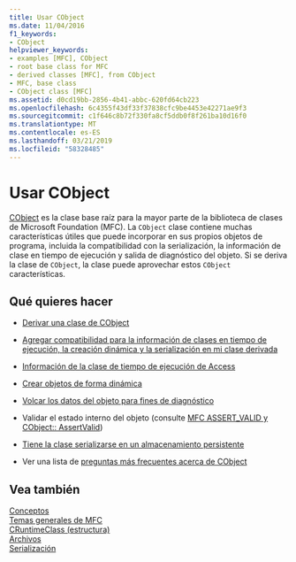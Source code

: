 ```yaml
---
title: Usar CObject
ms.date: 11/04/2016
f1_keywords:
- CObject
helpviewer_keywords:
- examples [MFC], CObject
- root base class for MFC
- derived classes [MFC], from CObject
- MFC, base class
- CObject class [MFC]
ms.assetid: d0cd19bb-2856-4b41-abbc-620fd64cb223
ms.openlocfilehash: 6c4355f43df33f37838cfc9be4453e42271ae9f3
ms.sourcegitcommit: c1f646c8b72f330fa8cf5ddb0f8f261ba10d16f0
ms.translationtype: MT
ms.contentlocale: es-ES
ms.lasthandoff: 03/21/2019
ms.locfileid: "58328485"
---
```

# <a name="using-cobject"></a>Usar CObject

[CObject](../mfc/reference/cobject-class.md) es la clase base raíz para la mayor parte de la biblioteca de clases de Microsoft Foundation (MFC). La `CObject` clase contiene muchas características útiles que puede incorporar en sus propios objetos de programa, incluida la compatibilidad con la serialización, la información de clase en tiempo de ejecución y salida de diagnóstico del objeto. Si se deriva la clase de `CObject`, la clase puede aprovechar estos `CObject` características.

## <a name="what-do-you-want-to-do"></a>Qué quieres hacer

- [Derivar una clase de CObject](../mfc/deriving-a-class-from-cobject.md)

- [Agregar compatibilidad para la información de clases en tiempo de ejecución, la creación dinámica y la serialización en mi clase derivada](../mfc/specifying-levels-of-functionality.md)

- [Información de la clase de tiempo de ejecución de Access](../mfc/accessing-run-time-class-information.md)

- [Crear objetos de forma dinámica](../mfc/dynamic-object-creation.md)

- [Volcar los datos del objeto para fines de diagnóstico](/previous-versions/visualstudio/visual-studio-2010/sc15kz85(v=vs.100))

- Validar el estado interno del objeto (consulte [MFC ASSERT_VALID y CObject:: AssertValid](reference/diagnostic-services.md#assert_valid))

- [Tiene la clase serializarse en un almacenamiento persistente](../mfc/serialization-in-mfc.md)

- Ver una lista de [preguntas más frecuentes acerca de CObject](../mfc/cobject-class-frequently-asked-questions.md)

## <a name="see-also"></a>Vea también

[Conceptos](../mfc/mfc-concepts.md)<br/>
[Temas generales de MFC](../mfc/general-mfc-topics.md)<br/>
[CRuntimeClass (estructura)](../mfc/reference/cruntimeclass-structure.md)<br/>
[Archivos](../mfc/files-in-mfc.md)<br/>
[Serialización](../mfc/serialization-in-mfc.md)
